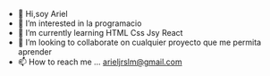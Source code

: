 - 👋 Hi,soy Ariel
- 👀 I’m interested in  la programacio
- 🌱 I’m currently learning  HTML Css  Jsy React
- 💞️ I’m looking to collaborate on  cualquier proyecto que me permita aprender 
- 📫 How to reach me ... arieljrslm@gmail.com

<!---
ariel957/ariel957 is a ✨ special ✨ repository because its `README.md` (this file) appears on your GitHub profile.
You can click the Preview link to take a look at your changes.
--->
